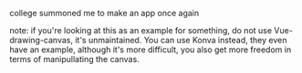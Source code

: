 college summoned me to make an app once again

note: if you're looking at this as an example for something, do not use Vue-drawing-canvas, it's unmaintained. You can use Konva instead, they even have an example, although it's more difficult, you also get more freedom in terms of manipullating the canvas.